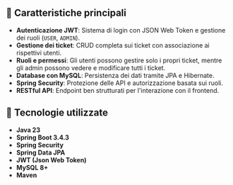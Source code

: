 ## 🔹 Caratteristiche principali
- **Autenticazione JWT**: Sistema di login con JSON Web Token e gestione dei ruoli (`USER`, `ADMIN`).
- **Gestione dei ticket**: CRUD completa sui ticket con associazione ai rispettivi utenti.
- **Ruoli e permessi**: Gli utenti possono gestire solo i propri ticket, mentre gli admin possono vedere e modificare tutti i ticket.
- **Database con MySQL**: Persistenza dei dati tramite JPA e Hibernate.
- **Spring Security**: Protezione delle API e autorizzazione basata sui ruoli.
- **RESTful API**: Endpoint ben strutturati per l'interazione con il frontend.

## 🎯 Tecnologie utilizzate
- **Java 23**
- **Spring Boot 3.4.3**
- **Spring Security**
- **Spring Data JPA**
- **JWT (Json Web Token)**
- **MySQL 8+**
- **Maven**

